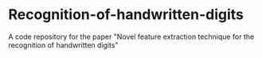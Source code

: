 # Recognition-of-handwritten-digits
A code repository for the paper "Novel feature extraction technique for the recognition of handwritten digits"
